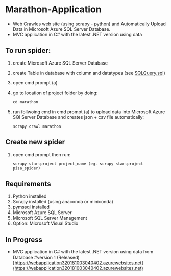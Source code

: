 # Marathon-Application
 * Web Crawles web site (using scrapy - python) and Automatically Upload Data in Microsoft Azure SQL Server Database.
 * MVC application in C# with the latest .NET version using data


## To run spider:

1. create Microsoft Azure SQL Server Database

2. create Table in database with column and datatypes (see [SQLQuery.sql](https://github.com/sharad97/Marathon-Application-/blob/Development/SQLQuery.sql))

3. open cmd prompt (a)

4. go to location of project folder by doing:
   ```
   cd marathon
   ```
   
5. run follwoing cmd in cmd prompt (a) to upload data into Microsoft Azure SQl Server Database
   and creates json + csv file automatically:
   ```
   scrapy crawl marathon
   ```
   
## Create new spider

1. open cmd prompt then run:
   ```
   scrapy startproject project_name (eg. scrapy startproject pisa_spider)
   ```
   
## Requirements 

1. Python installed
2. Scrapy installed (using anaconda or miniconda)
3. pymssql installed
4. Microsoft Azure SQL Server
5. Microsoft SQL Server Management
6. Option: Microsoft Visual Studio

 ## In Progress
 * MVC application in C# with the latest .NET version using data from Database
 #version 1 (Released) 
 [https://webapplication320181003040402.azurewebsites.net](https://webapplication320181003040402.azurewebsites.net)
